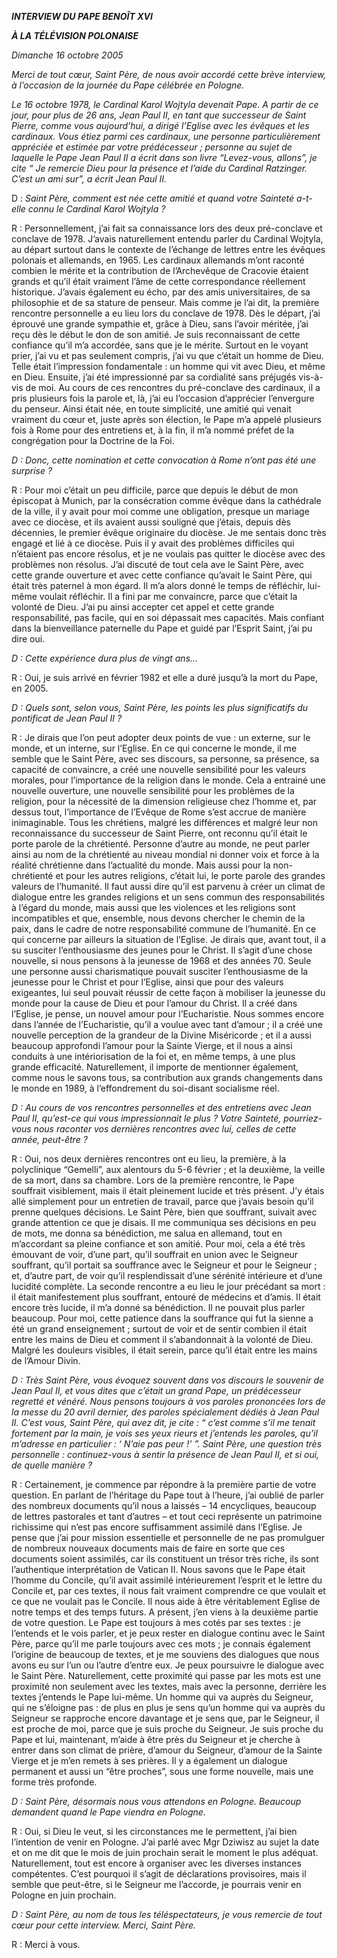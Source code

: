 ***INTERVIEW DU PAPE BENOÎT XVI***

***À LA TÉLÉVISION POLONAISE***

*Dimanche 16 octobre 2005*

*Merci de tout cœur, Saint Père, de nous avoir accordé cette brève interview, à l’occasion de la journée du Pape célébrée en Pologne.*

*Le 16 octobre 1978, le Cardinal Karol Wojtyla devenait Pape. A partir de ce jour, pour plus de 26 ans, Jean Paul II, en tant que successeur de Saint Pierre, comme vous aujourd’hui, a dirigé l’Eglise avec les évêques et les cardinaux. Vous étiez parmi ces cardinaux, une personne particulièrement appréciée et estimée par votre prédécesseur ; personne au sujet de laquelle le Pape Jean Paul II a écrit dans son livre “Levez-vous, allons”, je cite “ Je remercie Dieu pour la présence et l’aide du Cardinal Ratzinger. C’est un ami sur”, a écrit Jean Paul II.*

D : *Saint Père, comment est née cette amitié et quand votre Sainteté a-t-elle connu le Cardinal Karol Wojtyla ?*

R : Personnellement, j’ai fait sa connaissance lors des deux pré-conclave et conclave de 1978. J’avais naturellement entendu parler du Cardinal Wojtyla, au départ surtout dans le contexte de l’échange de lettres entre les évêques polonais et allemands, en 1965. Les cardinaux allemands m’ont raconté combien le mérite et la contribution de l’Archevêque de Cracovie étaient grands et qu’il était vraiment l’âme de cette correspondance réellement historique. J’avais également eu écho, par des amis universitaires, de sa philosophie et de sa stature de penseur. Mais comme je l’ai dit, la première rencontre personnelle a eu lieu lors du conclave de 1978. Dès le départ, j’ai éprouvé une grande sympathie et, grâce à Dieu, sans l’avoir méritée, j’ai reçu dès le début le don de son amitié. Je suis reconnaissant de cette confiance qu’il m’a accordée, sans que je le mérite. Surtout en le voyant prier, j’ai vu et pas seulement compris, j’ai vu que c’était un homme de Dieu. Telle était l’impression fondamentale : un homme qui vit avec Dieu, et même en Dieu. Ensuite, j’ai été impressionné par sa cordialité sans préjugés vis-à-vis de moi. Au cours de ces rencontres du pré-conclave des cardinaux, il a pris plusieurs fois la parole et, là, j’ai eu l’occasion d’apprécier l’envergure du penseur. Ainsi était née, en toute simplicité, une amitié qui venait vraiment du cœur et, juste après son élection, le Pape m’a appelé plusieurs fois à Rome pour des entretiens et, à la fin, il m’a nommé préfet de la congrégation pour la Doctrine de la Foi.

*D : Donc, cette nomination et cette convocation à Rome n’ont pas été une surprise ?*

R : Pour moi c’était un peu difficile, parce que depuis le début de mon épiscopat à Munich, par la consécration comme évêque dans la cathédrale de la ville, il y avait pour moi comme une obligation, presque un mariage avec ce diocèse, et ils avaient aussi souligné que j’étais, depuis dès décennies, le premier évêque originaire du diocèse. Je me sentais donc très engagé et lié à ce diocèse. Puis il y avait des problèmes difficiles qui n’étaient pas encore résolus, et je ne voulais pas quitter le diocèse avec des problèmes non résolus. J’ai discuté de tout cela ave le Saint Père, avec cette grande ouverture et avec cette confiance qu’avait le Saint Père, qui était très paternel à mon égard. Il m’a alors donné le temps de réfléchir, lui-même voulait réfléchir. Il a fini par me convaincre, parce que c’était la volonté de Dieu. J’ai pu ainsi accepter cet appel et cette grande responsabilité, pas facile, qui en soi dépassait mes capacités. Mais confiant dans la bienveillance paternelle du Pape et guidé par l’Esprit Saint, j’ai pu dire oui.

*D : Cette expérience dura plus de vingt ans...*

R : Oui, je suis arrivé en février 1982 et elle a duré jusqu’à la mort du Pape, en 2005.

*D : Quels sont, selon vous, Saint Père, les points les plus significatifs du pontificat de Jean Paul II ?*

R : Je dirais que l’on peut adopter deux points de vue : un externe, sur le monde, et un interne, sur l’Eglise. En ce qui concerne le monde, il me semble que le Saint Père, avec ses discours, sa personne, sa présence, sa capacité de convaincre, a créé une nouvelle sensibilité pour les valeurs morales, pour l’importance de la religion dans le monde. Cela a entrainé une nouvelle ouverture, une nouvelle sensibilité pour les problèmes de la religion, pour la nécessité de la dimension religieuse chez l’homme et, par dessus tout, l’importance de l’Evêque de Rome s’est accrue de manière inimaginable. Tous les chrétiens, malgré les différences et malgré leur non reconnaissance du successeur de Saint Pierre, ont reconnu qu’il était le porte parole de la chrétienté. Personne d’autre au monde, ne peut parler ainsi au nom de la chrétienté au niveau mondial ni donner voix et force à la réalité chrétienne dans l’actualité du monde. Mais aussi pour la non-chrétienté et pour les autres religions, c’était lui, le porte parole des grandes valeurs de l’humanité. Il faut aussi dire qu’il est parvenu à créer un climat de dialogue entre les grandes religions et un sens commun des responsabilités à l’égard du monde, mais aussi que les violences et les religions sont incompatibles et que, ensemble, nous devons chercher le chemin de la paix, dans le cadre de notre responsabilité commune de l’humanité. En ce qui concerne par ailleurs la situation de l’Eglise. Je dirais que, avant tout, il a su susciter l’enthousiasme des jeunes pour le Christ. Il s’agit d’une chose nouvelle, si nous pensons à la jeunesse de 1968 et des années 70. Seule une personne aussi charismatique pouvait susciter l’enthousiasme de la jeunesse pour le Christ et pour l’Eglise, ainsi que pour des valeurs exigeantes, lui seul pouvait réussir de cette façon à mobiliser la jeunesse du monde pour la cause de Dieu et pour l’amour du Christ. Il a créé dans l’Eglise, je pense, un nouvel amour pour l’Eucharistie. Nous sommes encore dans l’année de l’Eucharistie, qu’il a voulue avec tant d’amour ; il a créé une nouvelle perception de la grandeur de la Divine Miséricorde ; et il a aussi beaucoup approfondi l’amour pour la Sainte Vierge, et il nous a ainsi conduits à une intériorisation de la foi et, en même temps, à une plus grande efficacité. Naturellement, il importe de mentionner également, comme nous le savons tous, sa contribution aux grands changements dans le monde en 1989, à l’effondrement du soi-disant socialisme réel.

*D : Au cours de vos rencontres personnelles et des entretiens avec Jean Paul II, qu’est-ce qui vous impressionnait le plus ? Votre Sainteté, pourriez-vous nous raconter vos dernières rencontres avec lui, celles de cette année, peut-être ?*

R : Oui, nos deux dernières rencontres ont eu lieu, la première, à la polyclinique “Gemelli”, aux alentours du 5-6 février ; et la deuxième, la veille de sa mort, dans sa chambre. Lors de la première rencontre, le Pape souffrait visiblement, mais il était pleinement lucide et très présent. J’y étais allé simplement pour un entretien de travail, parce que j’avais besoin qu’il prenne quelques décisions. Le Saint Père, bien que souffrant, suivait avec grande attention ce que je disais. Il me communiqua ses décisions en peu de mots, me donna sa bénédiction, me salua en allemand, tout en m’accordant sa pleine confiance et son amitié. Pour moi, cela a été très émouvant de voir, d’une part, qu’il souffrait en union avec le Seigneur souffrant, qu’il portait sa souffrance avec le Seigneur et pour le Seigneur ; et, d’autre part, de voir qu’il resplendissait d’une sérénité intérieure et d’une lucidité complète. La seconde rencontre a eu lieu le jour précédant sa mort : il était manifestement plus souffrant, entouré de médecins et d’amis. Il était encore très lucide, il m’a donné sa bénédiction. Il ne pouvait plus parler beaucoup. Pour moi, cette patience dans la souffrance qui fut la sienne a été un grand enseignement ; surtout de voir et de sentir combien il était entre les mains de Dieu et comment il s’abandonnait à la volonté de Dieu. Malgré les douleurs visibles, il était serein, parce qu’il était entre les mains de l’Amour Divin.

*D : Très Saint Père, vous évoquez souvent dans vos discours le souvenir de Jean Paul II, et vous dites que c’était un grand Pape, un prédécesseur regretté et vénéré. Nous pensons toujours à vos paroles prononcées lors de la messe du 20 avril dernier, des paroles spécialement dédiés à Jean Paul II. C’est vous, Saint Père, qui avez dit, je cite : “ c’est comme s’il me tenait fortement par la main, je vois ses yeux rieurs et j’entends les paroles, qu’il m’adresse en particulier : ‘ N’aie pas peur !’ ”. Saint Père, une question très personnelle : continuez-vous à sentir la présence de Jean Paul II, et si oui, de quelle manière ?*

R : Certainement, je commence par répondre à la première partie de votre question. En parlant de l’héritage du Pape tout à l’heure, j’ai oublié de parler des nombreux documents qu’il nous a laissés – 14 encycliques, beaucoup de lettres pastorales et tant d’autres – et tout ceci représente un patrimoine richissime qui n’est pas encore suffisamment assimilé dans l’Eglise. Je pense que j’ai pour mission essentielle et personnelle de ne pas promulguer de nombreux nouveaux documents mais de faire en sorte que ces documents soient assimilés, car ils constituent un trésor très riche, ils sont l’authentique interprétation de Vatican II. Nous savons que le Pape était l’homme du Concile, qu’il avait assimilé intérieurement l’esprit et le lettre du Concile et, par ces textes, il nous fait vraiment comprendre ce que voulait et ce que ne voulait pas le Concile. Il nous aide à être véritablement Eglise de notre temps et des temps futurs. A présent, j’en viens à la deuxième partie de votre question. Le Pape est toujours à mes cotés par ses textes : je l’entends et le vois parler, et je peux rester en dialogue continu avec le Saint Père, parce qu’il me parle toujours avec ces mots ; je connais également l’origine de beaucoup de textes, et je me souviens des dialogues que nous avons eu sur l’un ou l’autre d’entre eux. Je peux poursuivre le dialogue avec le Saint Père. Naturellement, cette proximité qui passe par les mots est une proximité non seulement avec les textes, mais avec la personne, derrière les textes j’entends le Pape lui-même. Un homme qui va auprès du Seigneur, qui ne s’éloigne pas : de plus en plus je sens qu’un homme qui va auprès du Seigneur se rapproche encore davantage et je sens que, par le Seigneur, il est proche de moi, parce que je suis proche du Seigneur. Je suis proche du Pape et lui, maintenant, m’aide à être près du Seigneur et je cherche à entrer dans son climat de prière, d’amour du Seigneur, d’amour de la Sainte Vierge et je m’en remets à ses prières. Il y a également un dialogue permanent et aussi un “être proches”, sous une forme nouvelle, mais une forme très profonde.

*D : Saint Père, désormais nous vous attendons en Pologne. Beaucoup demandent quand le Pape viendra en Pologne.*

R : Oui, si Dieu le veut, si les circonstances me le permettent, j’ai bien l’intention de venir en Pologne. J’ai parlé avec Mgr Dziwisz au sujet la date et on me dit que le mois de juin prochain serait le moment le plus adéquat. Naturellement, tout est encore à organiser avec les diverses instances compétentes. C’est pourquoi il s’agit de déclarations provisoires, mais il semble que peut-être, si le Seigneur me l’accorde, je pourrais venir en Pologne en juin prochain.

*D : Saint Père, au nom de tous les téléspectateurs, je vous remercie de tout cœur pour cette interview. Merci, Saint Père.*

R : Merci à vous.